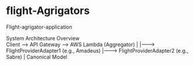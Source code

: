 # flight-Agrigators
Flight-agrigator-application

System Architecture Overview
<br/>
Client --> API Gateway --> AWS Lambda (Aggregator)
                                     |
                                     |---> FlightProviderAdapter1 (e.g., Amadeus)
                                     |---> FlightProviderAdapter2 (e.g., Sabre)
                                     |
                                  Canonical Model
